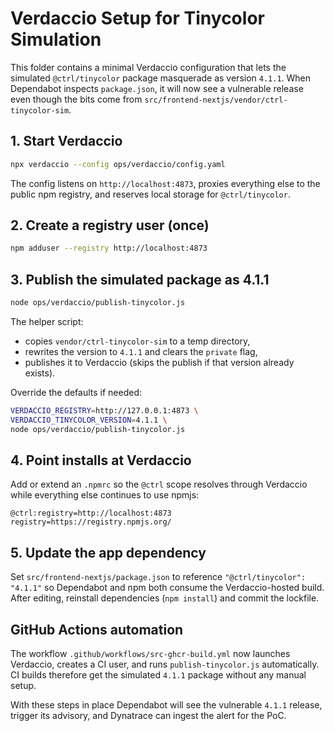 ﻿# Verdaccio Setup for Tinycolor Simulation

This folder contains a minimal Verdaccio configuration that lets the simulated
`@ctrl/tinycolor` package masquerade as version `4.1.1`. When Dependabot inspects
`package.json`, it will now see a vulnerable release even though the bits come
from `src/frontend-nextjs/vendor/ctrl-tinycolor-sim`.

## 1. Start Verdaccio

```bash
npx verdaccio --config ops/verdaccio/config.yaml
```

The config listens on `http://localhost:4873`, proxies everything else to the
public npm registry, and reserves local storage for `@ctrl/tinycolor`.

## 2. Create a registry user (once)

```bash
npm adduser --registry http://localhost:4873
```

## 3. Publish the simulated package as 4.1.1

```bash
node ops/verdaccio/publish-tinycolor.js
```

The helper script:
- copies `vendor/ctrl-tinycolor-sim` to a temp directory,
- rewrites the version to `4.1.1` and clears the `private` flag,
- publishes it to Verdaccio (skips the publish if that version already exists).

Override the defaults if needed:

```bash
VERDACCIO_REGISTRY=http://127.0.0.1:4873 \
VERDACCIO_TINYCOLOR_VERSION=4.1.1 \
node ops/verdaccio/publish-tinycolor.js
```

## 4. Point installs at Verdaccio

Add or extend an `.npmrc` so the `@ctrl` scope resolves through Verdaccio while
everything else continues to use npmjs:

```
@ctrl:registry=http://localhost:4873
registry=https://registry.npmjs.org/
```

## 5. Update the app dependency

Set `src/frontend-nextjs/package.json` to reference `"@ctrl/tinycolor": "4.1.1"`
so Dependabot and npm both consume the Verdaccio-hosted build. After editing,
reinstall dependencies (`npm install`) and commit the lockfile.

## GitHub Actions automation

The workflow `.github/workflows/src-ghcr-build.yml` now launches Verdaccio,
creates a CI user, and runs `publish-tinycolor.js` automatically. CI builds
therefore get the simulated `4.1.1` package without any manual setup.

With these steps in place Dependabot will see the vulnerable `4.1.1` release,
trigger its advisory, and Dynatrace can ingest the alert for the PoC.
